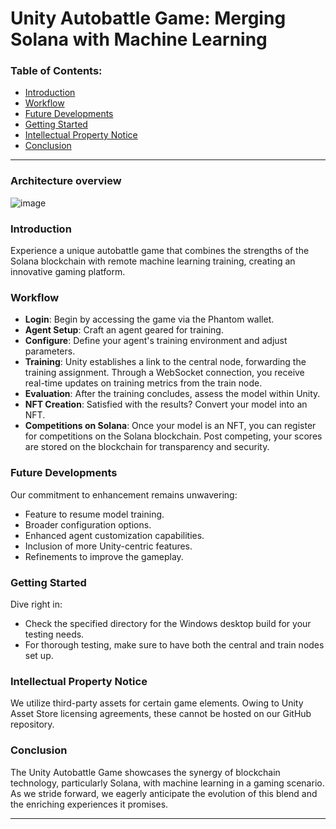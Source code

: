 # Unity Autobattle Game: Merging Solana with Machine Learning

### Table of Contents:

- [Introduction](#introduction)
- [Workflow](#workflow)
- [Future Developments](#future-developments)
- [Getting Started](#getting-started)
- [Intellectual Property Notice](#ip-notice)
- [Conclusion](#conclusion)

---

### Architecture overview

![image](https://github.com/VinciWorld/vinci-unity-mvp-ai/assets/8352477/efcb99e5-4563-4081-a6b4-162bf6126169)



### Introduction <a name="introduction"></a>
Experience a unique autobattle game that combines the strengths of the Solana blockchain with remote machine learning training, creating an innovative gaming platform.

### Workflow <a name="workflow"></a>

- **Login**: Begin by accessing the game via the Phantom wallet.
- **Agent Setup**: Craft an agent geared for training.
- **Configure**: Define your agent's training environment and adjust parameters.
- **Training**: Unity establishes a link to the central node, forwarding the training assignment. Through a WebSocket connection, you receive real-time updates on training metrics from the train node.
- **Evaluation**: After the training concludes, assess the model within Unity.
- **NFT Creation**: Satisfied with the results? Convert your model into an NFT.
- **Competitions on Solana**: Once your model is an NFT, you can register for competitions on the Solana blockchain. Post competing, your scores are stored on the blockchain for transparency and security.

### Future Developments <a name="future-developments"></a>
Our commitment to enhancement remains unwavering:

- Feature to resume model training.
- Broader configuration options.
- Enhanced agent customization capabilities.
- Inclusion of more Unity-centric features.
- Refinements to improve the gameplay.

### Getting Started <a name="getting-started"></a>
Dive right in:

- Check the specified directory for the Windows desktop build for your testing needs.
- For thorough testing, make sure to have both the central and train nodes set up.

### Intellectual Property Notice <a name="ip-notice"></a>
We utilize third-party assets for certain game elements. Owing to Unity Asset Store licensing agreements, these cannot be hosted on our GitHub repository.

### Conclusion <a name="conclusion"></a>
The Unity Autobattle Game showcases the synergy of blockchain technology, particularly Solana, with machine learning in a gaming scenario. As we stride forward, we eagerly anticipate the evolution of this blend and the enriching experiences it promises.

---
